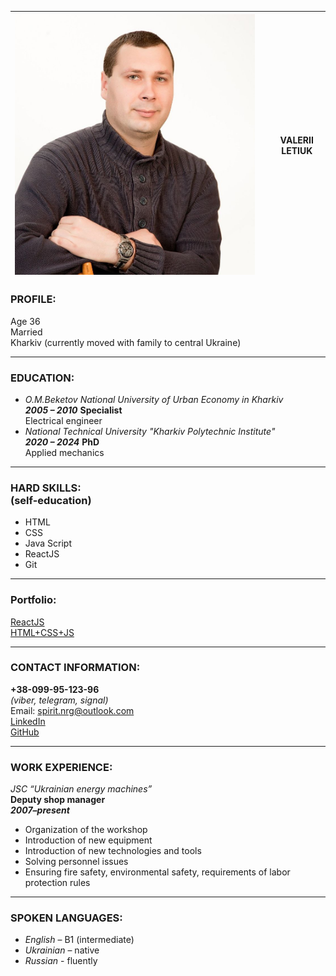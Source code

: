 |![](./photo_2022.jpg)||**VALERII LETIUK**|
| :---: | :---: | :---: |


### **PROFILE:**

Age 36<br>Married<br>Kharkiv (currently moved with family to central Ukraine)

---

### **EDUCATION:**
* *O.M.Beketov National University of Urban Economy in Kharkiv*<br>***2005 – 2010*** **Specialist**<br>Electrical engineer
* *National Technical University "Kharkiv Polytechnic Institute"*<br>***2020 – 2024*** **PhD**<br>Applied mechanics

---

### **HARD SKILLS:**<br>(self-education)
* HTML
* CSS
* Java Script
* ReactJS
* Git

---

### **Portfolio:** 
[ReactJS](https://github.com/NRG-Spirit/coins-ts.git)<br>
[HTML+CSS+JS](https://nrg-spirit.github.io/Spirit-public/)

---

### **CONTACT INFORMATION:**
**+38-099-95-123-96**<br>
*(viber, telegram, signal)*<br>
Email: spirit.nrg@outlook.com<br>
[LinkedIn](www.linkedin.com/in/Valerii-Letiuk)<br>
[GitHub](https://github.com/NRG-Spirit/Spirit-public)

---

### **WORK EXPERIENCE:**
*JSC “Ukrainian energy machines”*<br>
**Deputy shop manager**<br>
***2007–present***
* Organization of the workshop
* Introduction of new equipment 
* Introduction of new technologies and tools 
* Solving personnel issues
* Ensuring fire safety, environmental safety, requirements of labor protection rules

---

### **SPOKEN LANGUAGES:**
* *English* – B1 (intermediate)<br>
* *Ukrainian* – native<br>
* *Russian* - fluently<br>